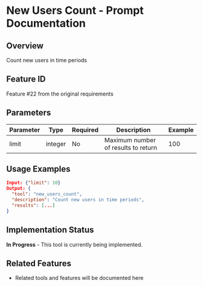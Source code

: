 # New Users Count - Prompt Documentation

## Overview
Count new users in time periods

## Feature ID
Feature #22 from the original requirements

## Parameters
| Parameter | Type | Required | Description | Example |
|-----------|------|----------|-------------|---------|
| limit | integer | No | Maximum number of results to return | 100 |

## Usage Examples
```json
Input: {"limit": 10}
Output: {
  "tool": "new_users_count",
  "description": "Count new users in time periods",
  "results": [...]
}
```

## Implementation Status
**In Progress** - This tool is currently being implemented.

## Related Features
- Related tools and features will be documented here
